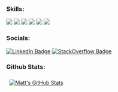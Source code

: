 ###  Skills: 

![](https://img.shields.io/badge/Code-Swift-informational?style=flat&logo=swift&logoColor=white&color=0080FF)
![](https://img.shields.io/badge/Code-TypeScript-informational?style=flat&logo=typescript&logoColor=white&color=0080FF)
![](https://img.shields.io/badge/Code-JavaScript-informational?style=flat&logo=javascript&logoColor=white&color=FFFF00)
![](https://img.shields.io/badge/Code-NodeJS-informational?style=flat&logo=react&logoColor=white&color=008040)
![](https://img.shields.io/badge/Code-React-informational?style=flat&logo=react&logoColor=white&color=4AB197)
![](https://img.shields.io/badge/Code-React_Native-informational?style=flat&logo=react&logoColor=white&color=4AB197)

### Socials:

[![LinkedIn Badge](https://img.shields.io/badge/LinkedIn-Profile-informational?style=flat&logo=linkedin&logoColor=white&color=0D76A8)](https://www.linkedin.com/in/matt-pengelly-575ba886/)
[![StackOverflow Badge](https://img.shields.io/stackexchange/stackoverflow/r/7664140?label=reputation&logo=stackoverflow)](https://stackoverflow.com/users/7664140/matt-pengelly)

### Github Stats:

<a href="https://github.com/mcpengelly">
  <img align="center" style="margin:0.5rem" src="https://github-readme-stats.vercel.app/api?username=mcpengelly&show_icons=true&line_height=27&count_private=true&title_color=ffffff&text_color=c9cacc&icon_color=4AB097&bg_color=1A2B34" alt="Matt's GitHub Stats" />
</a>
